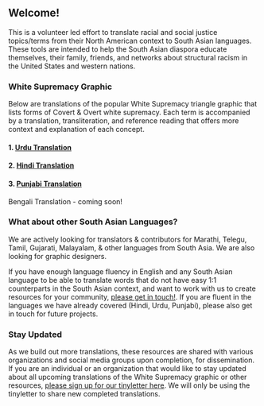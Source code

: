 ## Welcome!

This is a volunteer led effort to translate racial and social justice topics/terms from their North American context to South Asian languages. These tools are intended to help the South Asian diaspora educate themselves, their family, friends, and networks about structural racism in the United States and western nations.

### White Supremacy Graphic 

Below are translations of the popular White Supremacy triangle graphic that lists forms of Covert & Overt white supremacy. Each term is accompanied by a translation, transliteration, and reference reading that offers more context and explanation of each concept.

#### 1. [Urdu Translation](https://github.com/SJSABox/Urdu-Translations-Racism-And-White-Supremacy-Terms/blob/main/README.md)

#### 2. [Hindi Translation](https://github.com/SJSABox/Hindi-Translations-Racism-And-White-Supremacy-Terms/blob/main/README.md)

#### 3. [Punjabi Translation](https://github.com/SJSABox/Punjabi-Translations-Racism-And-White-Supremacy-Terms/blob/main/README.md)

Bengali Translation - coming soon!

### What about other South Asian Languages?

We are actively looking for translators & contributors for Marathi, Telegu, Tamil, Gujarati, Malayalam, & other languages from South Asia. We are also looking for graphic designers. 

If you have enough language fluency in English and any South Asian language to be able to translate words that do not have easy 1:1 counterparts in the South Asian context, and want to work with us to create resources for your community, [please get in touch!](https://github.com/SJSABox/sjsabox.github.io/issues/new/choose). If you are fluent in the languages we have already covered (Hindi, Urdu, Punjabi), please also get in touch for future projects.


### Stay Updated

As we build out more translations, these resources are shared with various organizations and social media groups upon completion, for dissemination. If you are an individual or an organization that would like to stay updated about all upcoming translations of the White Supremacy graphic or other resources, [please sign up for our tinyletter here](https://tinyletter.com/sjsatoolbox). We will only be using the tinyletter to share new completed translations.
